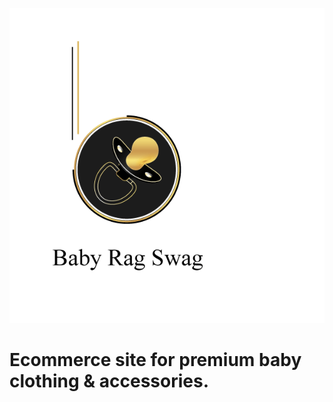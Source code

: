 ![alt text](https://github.com/kguerre/Baby-Rag-Swag/blob/master/pacifier_babyragswag.gif "Baby Rag Swag") 
# Ecommerce site for premium baby clothing & accessories. 
